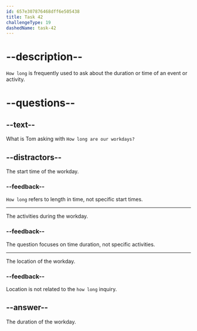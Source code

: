 ```yaml
---
id: 657e307876468dff6e505438
title: Task 42
challengeType: 19
dashedName: task-42
---
```


# --description--

`How long` is frequently used to ask about the duration or time of an event or activity. 

# --questions--

## --text--

What is Tom asking with `How long are our workdays?`

## --distractors--

The start time of the workday.

### --feedback--

`How long` refers to length in time, not specific start times.

---

The activities during the workday.

### --feedback--

The question focuses on time duration, not specific activities.

---

The location of the workday.

### --feedback--

Location is not related to the `how long` inquiry.

## --answer--

The duration of the workday.

